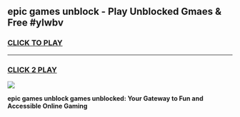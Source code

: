 
## epic games unblock - Play Unblocked Gmaes & Free #ylwbv
<h3>
<a href="https://premium.freeplayer.one?title=epic_games_unblock&ref=01M">CLICK TO PLAY</a></h3>
<hr>

<h3>
<a href="https://premium.freeplayer.one?title=epic_games_unblock&ref=01M">CLICK 2 PLAY</a>
  
</h3>

<a href="https://premium.freeplayer.one?title=epic_games_unblock&ref=01M"><img src="https://clearcache.store/games.png"></a>


**epic games unblock games unblocked: Your Gateway to Fun and Accessible Online Gaming**
